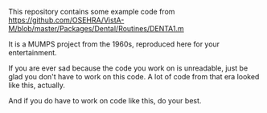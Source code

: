 This repository contains some example code from https://github.com/OSEHRA/VistA-M/blob/master/Packages/Dental/Routines/DENTA1.m

It is a MUMPS project from the 1960s, reproduced here for your entertainment.

If you are ever sad because the code you work on is unreadable, just be glad you don't have to work on this code. A lot of code from that era looked like this, actually.

And if you do have to work on code like this, do your best.
